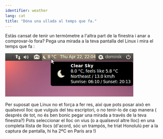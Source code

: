 ```yaml
---
identifier: weather
lang: cat
title: "Dóna una ullada al temps que fa."
---
```


Estàs cansat de tenir un termòmetre a l'altra part de la finestra i anar a comprovar-lo fora? Pega una mirada a la teva pantalla del Linux i mira el temps que fa :

<img src="/img/weather.png" />

Per suposat que Linux no et força a fer res, així que pots posar això en qualsevol lloc que vulguis del teu escriptori, o no tenir-lo de cap manera ( després de tot, no és ben bonic pegar una mirada a través de la teva finestra?) Pots seleccionar el lloc on vius (o a qualsevol altre lloc) en una completa llista de llocs (d'acord, sóc un trampós, he triat Honolulú per a la captura de pantalla, hi ha 2ºC en París ara !)




